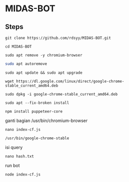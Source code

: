 # MIDAS-BOT

## Steps


```
git clone https://github.com/rdsyy/MIDAS-BOT.git
```
```
cd MIDAS-BOT
```
```
sudo apt remove -y chromium-browser
```

```bash
sudo apt autoremove
```
```
sudo apt update && sudo apt upgrade
```
```
wget https://dl.google.com/linux/direct/google-chrome-stable_current_amd64.deb
```
```
sudo dpkg -i google-chrome-stable_current_amd64.deb
```
```
sudo apt --fix-broken install
```
```
npm install puppeteer-core‍
```

 ganti bagian /usr/bin/chromium-browser
 
```
nano index-cf.js
```
```
/usr/bin/google-chrome-stable
```
isi query 
```
nano hash.txt
```
run bot
```
node index-cf.js
